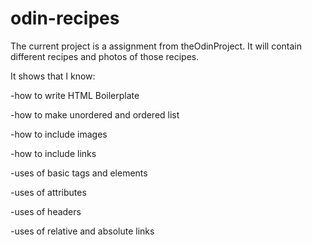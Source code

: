 # odin-recipes

The current project is a assignment from theOdinProject. It will contain different recipes and photos of those recipes.

It shows that I know: 

-how to write HTML Boilerplate

-how to make unordered and ordered list

-how to include images 

-how to include links

-uses of basic tags and elements

-uses of attributes

-uses of headers

-uses of relative and absolute links


